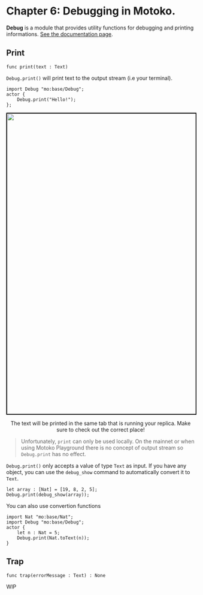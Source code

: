 # Chapter 6: Debugging in Motoko.
**Debug** is a module that provides utility functions for debugging and printing informations. 
[See the documentation page](https://internetcomputer.org/docs/current/motoko/main/base/Debug).

## Print
```motoko
func print(text : Text)
```
`Debug.print()` will print text to the output stream (i.e your terminal).
```motoko
import Debug "mo:base/Debug";
actor {
    Debug.print("Hello!");
};
```
<p align="center"> <img src="./assets/chapter-7/debug_print.png" width="800px" style="border: 2px solid black;"></p>
<p align="center"> The text will be printed in the same tab that is running your replica. Make sure to check out the correct place!</p>

> Unfortunately, `print` can only be used locally. On the mainnet or when using Motoko Playground there is no concept of output stream so `Debug.print` has no effect.

`Debug.print()` only accepts a value of type `Text` as input. If you have any  object, you can use the `debug_show` command to automatically convert it to `Text`. 
```motoko
let array : [Nat] = [19, 8, 2, 5];
Debug.print(debug_show(array));
```
You can also use convertion functions
```motoko
import Nat "mo:base/Nat";
import Debug "mo:base/Debug";
actor {
    let n : Nat = 5;
    Debug.print(Nat.toText(n));
}
```
## Trap
```motoko
func trap(errorMessage : Text) : None
```
WIP